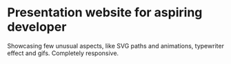 # Presentation website for aspiring developer

Showcasing few unusual aspects, like SVG paths and animations, typewriter effect and gifs. Completely responsive.
